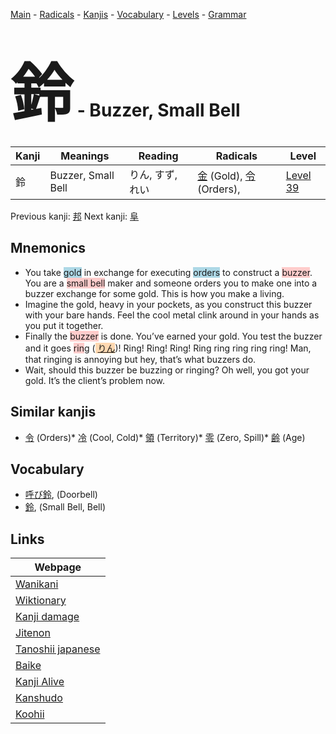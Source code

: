 <style> bigfont {font-size: 100px}</style>
[Main](../index.md) -
[Radicals](../radicals.md) -
[Kanjis](../kanjis.md) -
[Vocabulary](../vocabulary.md) -
[Levels](../levels.md) -
[Grammar](../grammar.md)
# <bigfont> 鈴</bigfont> - Buzzer, Small Bell 

| Kanji | Meanings | Reading | Radicals | Level |
| --- | --- | --- | --- | --- |
| 鈴 | Buzzer, Small Bell | りん, すず, れい | [金](../radicals/金.md) (Gold), [令](../radicals/令.md) (Orders),  | [Level 39](../levels/wk_level39.md) |

Previous kanji: [邦](邦.md) Next kanji: [阜](阜.md) 

## Mnemonics
 * You take <span style="background-color:#ADD8E6"> gold</span> in exchange for executing <span style="background-color:#ADD8E6"> orders</span> to construct a <span style="background-color:#ffcccb"> buzzer</span>. You are a <span style="background-color:#ffcccb"> small bell</span> maker and someone orders you to make one into a buzzer exchange for some gold. This is how you make a living.
* Imagine the gold, heavy in your pockets, as you construct this buzzer with your bare hands. Feel the cool metal clink around in your hands as you put it together.
* Finally the <span style="background-color:#ffcccb"> buzzer</span> is done. You’ve earned your gold. You test the buzzer and it goes <span style="background-color:#ffcccb"> rin</span>g (<span style="background-color:#fed8b1"> [りん](https://jisho.org/search/りん)</span>)! Ring! Ring! Ring! Ring ring ring ring ring! Man, that ringing is annoying but hey, that’s what buzzers do.
* Wait, should this buzzer be buzzing or ringing? Oh well, you got your gold. It’s the client’s problem now.


## Similar kanjis
 * [令](令.md) (Orders)* [冷](冷.md) (Cool, Cold)* [領](領.md) (Territory)* [零](零.md) (Zero, Spill)* [齢](齢.md) (Age)


## Vocabulary
 * [呼び鈴](../vocabulary/鈴.md), (Doorbell)
* [鈴](../vocabulary/鈴.md), (Small Bell, Bell)



## Links 

| Webpage |
| --- |
| [Wanikani          ](https://www.wanikani.com/kanji/鈴) |
| [Wiktionary        ](https://en.wiktionary.org/wiki/鈴) |
| [Kanji damage      ](http://www.kanjidamage.com/kanji/search?utf8=✓&q=鈴) |
| [Jitenon           ](https://jitenon.com/kanji/鈴) |
| [Tanoshii japanese ](https://www.tanoshiijapanese.com/dictionary/kanji.cfm?k=鈴) |
| [Baike             ](https://baike.baidu.com/item/鈴) |
| [Kanji Alive       ](https://app.kanjialive.com/鈴) |
| [Kanshudo          ](https://www.kanshudo.com/searchmn?q=鈴) |
| [Koohii            ](https://kanji.koohii.com/study/kanji/鈴) |
